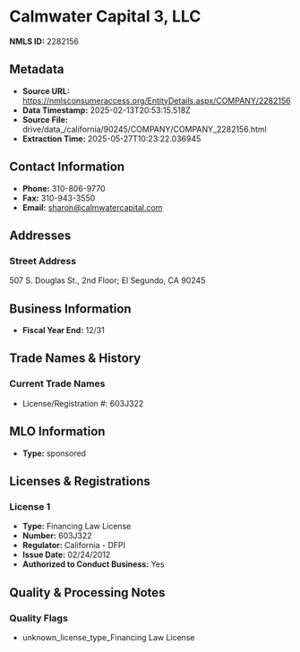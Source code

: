 # Calmwater Capital 3, LLC

**NMLS ID:** 2282156

## Metadata
- **Source URL:** https://nmlsconsumeraccess.org/EntityDetails.aspx/COMPANY/2282156
- **Data Timestamp:** 2025-02-13T20:53:15.518Z
- **Source File:** drive/data_/california/90245/COMPANY/COMPANY_2282156.html
- **Extraction Time:** 2025-05-27T10:23:22.036945

## Contact Information
- **Phone:** 310-806-9770
- **Fax:** 310-943-3550
- **Email:** sharon@calmwatercapital.com

## Addresses
### Street Address
507 S. Douglas St., 2nd Floor; El Segundo, CA 90245

## Business Information
- **Fiscal Year End:** 12/31

## Trade Names & History
### Current Trade Names
- License/Registration #: 603J322

## MLO Information
- **Type:** sponsored

## Licenses & Registrations

### License 1
- **Type:** Financing Law License
- **Number:** 603J322
- **Regulator:** California - DFPI
- **Issue Date:** 02/24/2012
- **Authorized to Conduct Business:** Yes

## Quality & Processing Notes
### Quality Flags
- unknown_license_type_Financing Law License
